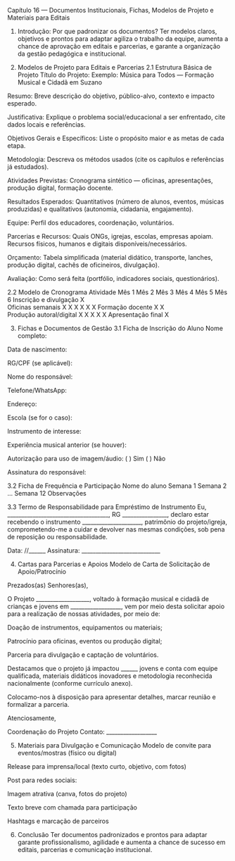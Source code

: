 Capítulo 16 — Documentos Institucionais, Fichas, Modelos de Projeto e Materiais para Editais
1. Introdução: Por que padronizar os documentos?
Ter modelos claros, objetivos e prontos para adaptar agiliza o trabalho da equipe, aumenta a chance de aprovação em editais e parcerias, e garante a organização da gestão pedagógica e institucional.

2. Modelos de Projeto para Editais e Parcerias
2.1 Estrutura Básica de Projeto
Título do Projeto:
Exemplo: Música para Todos — Formação Musical e Cidadã em Suzano

Resumo:
Breve descrição do objetivo, público-alvo, contexto e impacto esperado.

Justificativa:
Explique o problema social/educacional a ser enfrentado, cite dados locais e referências.

Objetivos Gerais e Específicos:
Liste o propósito maior e as metas de cada etapa.

Metodologia:
Descreva os métodos usados (cite os capítulos e referências já estudados).

Atividades Previstas:
Cronograma sintético — oficinas, apresentações, produção digital, formação docente.

Resultados Esperados:
Quantitativos (número de alunos, eventos, músicas produzidas) e qualitativos (autonomia, cidadania, engajamento).

Equipe:
Perfil dos educadores, coordenação, voluntários.

Parcerias e Recursos:
Quais ONGs, igrejas, escolas, empresas apoiam. Recursos físicos, humanos e digitais disponíveis/necessários.

Orçamento:
Tabela simplificada (material didático, transporte, lanches, produção digital, cachês de oficineiros, divulgação).

Avaliação:
Como será feita (portfólio, indicadores sociais, questionários).

2.2 Modelo de Cronograma
Atividade	Mês 1	Mês 2	Mês 3	Mês 4	Mês 5	Mês 6
Inscrição e divulgação	X					
Oficinas semanais	X	X	X	X	X	X
Formação docente	X		X			
Produção autoral/digital		X	X	X	X	X
Apresentação final						X

3. Fichas e Documentos de Gestão
3.1 Ficha de Inscrição do Aluno
Nome completo:

Data de nascimento:

RG/CPF (se aplicável):

Nome do responsável:

Telefone/WhatsApp:

Endereço:

Escola (se for o caso):

Instrumento de interesse:

Experiência musical anterior (se houver):

Autorização para uso de imagem/áudio: ( ) Sim ( ) Não

Assinatura do responsável:

3.2 Ficha de Frequência e Participação
Nome do aluno	Semana 1	Semana 2	...	Semana 12	Observações

3.3 Termo de Responsabilidade para Empréstimo de Instrumento
Eu, ____________________________________, RG ________________, declaro estar recebendo o instrumento _____________________, patrimônio do projeto/igreja, comprometendo-me a cuidar e devolver nas mesmas condições, sob pena de reposição ou responsabilidade.

Data: //______
Assinatura: ____________________________

4. Cartas para Parcerias e Apoios
Modelo de Carta de Solicitação de Apoio/Patrocínio

Prezados(as) Senhores(as),

O Projeto ___________________, voltado à formação musical e cidadã de crianças e jovens em __________________, vem por meio desta solicitar apoio para a realização de nossas atividades, por meio de:

Doação de instrumentos, equipamentos ou materiais;

Patrocínio para oficinas, eventos ou produção digital;

Parceria para divulgação e captação de voluntários.

Destacamos que o projeto já impactou ______ jovens e conta com equipe qualificada, materiais didáticos inovadores e metodologia reconhecida nacionalmente (conforme currículo anexo).

Colocamo-nos à disposição para apresentar detalhes, marcar reunião e formalizar a parceria.

Atenciosamente,

Coordenação do Projeto
Contato: __________________

5. Materiais para Divulgação e Comunicação
Modelo de convite para eventos/mostras (físico ou digital)

Release para imprensa/local (texto curto, objetivo, com fotos)

Post para redes sociais:

 Imagem atrativa (canva, fotos do projeto)

 Texto breve com chamada para participação

 Hashtags e marcação de parceiros

6. Conclusão
Ter documentos padronizados e prontos para adaptar garante profissionalismo, agilidade e aumenta a chance de sucesso em editais, parcerias e comunicação institucional.


